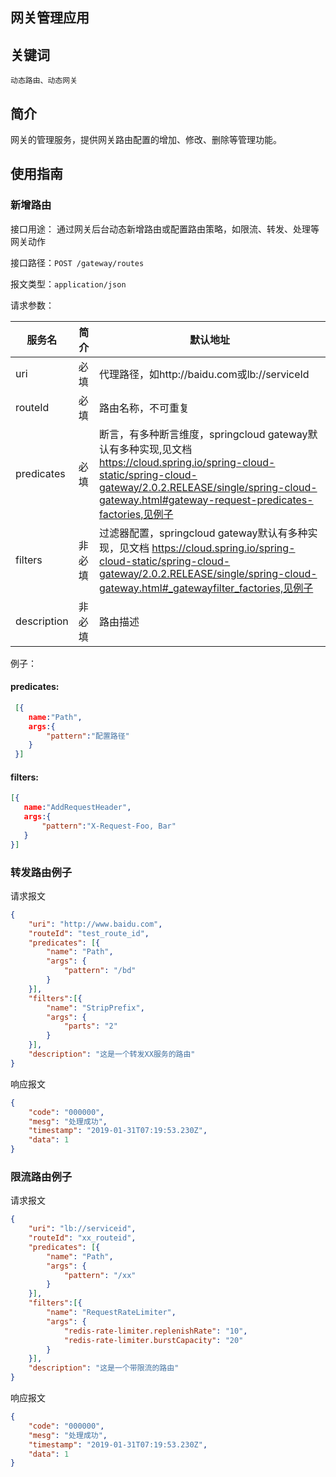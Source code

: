 网关管理应用
----------

## 关键词

`动态路由、动态网关`

## 简介

网关的管理服务，提供网关路由配置的增加、修改、删除等管理功能。


## 使用指南

### 新增路由

接口用途： 通过网关后台动态新增路由或配置路由策略，如限流、转发、处理等网关动作

接口路径：`POST /gateway/routes`

报文类型：`application/json`

请求参数：

| 服务名      | 简介   | 默认地址                                                     |
| ----------- | ------ | ------------------------------------------------------------ |
| uri         | 必填   | 代理路径，如http://baidu.com或lb://serviceId                 |
| routeId     | 必填   | 路由名称，不可重复                                           |
| predicates  | 必填   | 断言，有多种断言维度，springcloud gateway默认有多种实现,见文档 https://cloud.spring.io/spring-cloud-static/spring-cloud-gateway/2.0.2.RELEASE/single/spring-cloud-gateway.html#gateway-request-predicates-factories,见例子 |
| filters     | 非必填 | 过滤器配置，springcloud gateway默认有多种实现，见文档 https://cloud.spring.io/spring-cloud-static/spring-cloud-gateway/2.0.2.RELEASE/single/spring-cloud-gateway.html#_gatewayfilter_factories,见例子 |
| description | 非必填 | 路由描述                                                     |

例子：

#### predicates:

```json
 [{
    name:"Path",   
    args:{
    	"pattern":"配置路径"
    }
 }]
```

#### filters:

 ```json
 [{
	name:"AddRequestHeader",   
    args:{
    	"pattern":"X-Request-Foo, Bar"
    }
 }]
 ```


### 转发路由例子

请求报文

```json
{
    "uri": "http://www.baidu.com",
    "routeId": "test_route_id",
    "predicates": [{
        "name": "Path",
        "args": {
            "pattern": "/bd"
        }
    }],
    "filters":[{
    	"name": "StripPrefix",
        "args": {
            "parts": "2"
        }
    }],
    "description": "这是一个转发XX服务的路由"
}
```
响应报文

```json
{
    "code": "000000",
    "mesg": "处理成功",
    "timestamp": "2019-01-31T07:19:53.230Z",
    "data": 1
}
```

### 限流路由例子

请求报文

```json
{
    "uri": "lb://serviceid",
    "routeId": "xx_routeid",
    "predicates": [{
    	"name": "Path",
        "args": {
            "pattern": "/xx"
        }
    }],
    "filters":[{
        "name": "RequestRateLimiter",
        "args": {
            "redis-rate-limiter.replenishRate": "10",
            "redis-rate-limiter.burstCapacity": "20"
        }
    }],
    "description": "这是一个带限流的路由"
}
```

响应报文

```json
{
    "code": "000000",
    "mesg": "处理成功",
    "timestamp": "2019-01-31T07:19:53.230Z",
    "data": 1
}
```